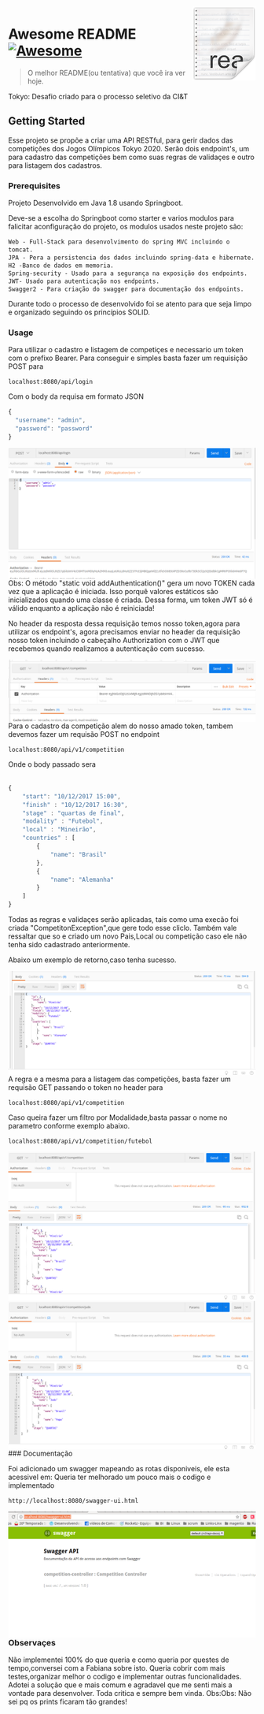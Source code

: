 <img src="icon.png" align="right" />

# Awesome README [![Awesome](https://cdn.rawgit.com/sindresorhus/awesome/d7305f38d29fed78fa85652e3a63e154dd8e8829/media/badge.svg)](https://github.com/sindresorhus/awesome)
> O melhor README(ou tentativa) que você ira ver hoje.

Tokyo: Desafio criado para o processo seletivo da CI&T

## Getting Started

Esse projeto se propõe a criar uma API RESTful, para gerir dados das competições dos
Jogos Olímpicos Tokyo 2020. Serão dois endpoint's, um para cadastro das competições bem como suas regras de validaçes e outro para listagem dos cadastros.


### Prerequisites

Projeto Desenvolvido em Java 1.8 usando Springboot.

Deve-se a escolha do Springboot como starter e varios modulos para falicitar aconfiguração do projeto, os modulos usados neste projeto são:

```
Web - Full-Stack para desenvolvimento do spring MVC incluindo o tomcat.
JPA - Pera a persistencia dos dados incluindo spring-data e hibernate.
H2 -Banco de dados em memoria.
Spring-security - Usado para a segurança na exposição dos endpoints.
JWT- Usado para autenticação nos endpoints.
Swagger2 - Para criação do swagger para documentação dos endpoints.
```
Durante todo o processo de desenvolvido foi se atento para que seja limpo e organizado seguindo os princípios SOLID.

### Usage

Para utilizar o cadastro e listagem de competiçes e necessario um token  com o prefixo Bearer.
Para conseguir e simples basta fazer um requisição POST para

```
localhost:8080/api/login
```
Com o body da requisa em formato JSON

```javascript
{ 
  "username": "admin",
  "password": "password"
}
```
<img src="printLogin.png" align="right" />
<br>
Obs: O método "static void addAuthentication()" gera um novo TOKEN cada vez que a aplicação é iniciada. Isso porquê valores estáticos são inicializados quando uma classe é criada. Dessa forma, um token JWT só é válido enquanto a aplicação não é reiniciada!

No header da resposta dessa requisição temos nosso token,agora para utilizar os endpoint's, agora precisamos enviar no header da requisição nosso token incluindo o cabeçalho Authorization com o JWT que recebemos quando realizamos a autenticação com sucesso.

<img src="loginsucess.png" align="right" />
<br>
Para o cadastro da competição alem do nosso amado token, tambem devemos fazer um requisão POST no endpoint

```
localhost:8080/api/v1/competition
```

Onde o body passado sera

```javascript

{
	"start": "10/12/2017 15:00",
	"finish" : "10/12/2017 16:30",
	"stage" : "quartas de final",
	"modality" : "Futebol",
	"local" : "Mineirão",
	"countries" : [
   		{
   			"name": "Brasil"
   		},
   		{
   			"name": "Alemanha"
   		} 		
   	]
}

```
Todas as regras e validaçes serão aplicadas, tais como uma execão foi criada "CompetitonException",que gere todo esse cliclo.
Também vale ressaltar que so e criado um novo Pais,Local ou competição caso ele não tenha sido cadastrado anteriormente.

Abaixo um exemplo de retorno,caso tenha sucesso.

<img src="retornosucess.png" align="right" />
<br>
A regra e a mesma para a listagem das competições, basta fazer um requisão GET passando o token no header para

```
localhost:8080/api/v1/competition
```

Caso queira fazer um filtro por Modalidade,basta passar o nome no parametro conforme exemplo abaixo.

```
localhost:8080/api/v1/competition/futebol
```

<img src="retornoall.png" align="right" />
<br>
<img src="retornomodality.png" align="right" />
<br>
### Documentação

Foi adicionado um swagger mapeando as rotas disponiveis, ele esta acessivel em: 
Queria ter melhorado um pouco mais o codigo e implementado 

```
http://localhost:8080/swagger-ui.html
```

<img src="swagger.png" align="right" />

<br><br>
### Observaçes

Não implementei 100% do que queria e como queria por questes de tempo,conversei com a Fabiana sobre isto.
Queria cobrir com mais testes,organizar melhor o codigo e implementar outras funcionalidades.
Adotei a solução que e mais comum e agradavel que me senti mais a vontade para desenvolver.
Toda critica e sempre bem vinda.
Obs:Obs: Não sei pq os prints ficaram tão grandes!
